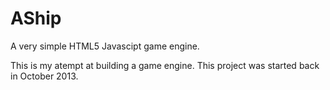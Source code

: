 # AShip
A very simple HTML5 Javascipt game engine.

This is my atempt at building a game engine. This project was started back in October 2013.
